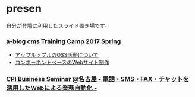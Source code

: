 # presen

自分が登壇に利用したスライド置き場です。


### [a-blog cms Training Camp 2017 Spring](https://ablogcms.doorkeeper.jp/events/58683)

- [アップルップルのOSS活動について](https://steelydylan.github.io/presen/ablogcms-camp-2017-spring-oss.html)
- [コンポーネントベースのWebサイト制作](https://steelydylan.github.io/presen/ablogcms-camp-2017-spring-component.html)

### [CPI Business Seminar @名古屋 - 電話・SMS・FAX・チャットを活用したWebによる業務自動化 -](https://cpi-server.doorkeeper.jp/events/60345)
